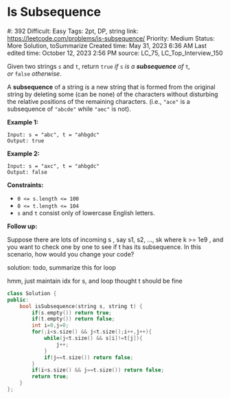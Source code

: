# Is Subsequence

#: 392
Difficult: Easy
Tags: 2pt, DP, string
link: https://leetcode.com/problems/is-subsequence/
Priority: Medium
Status: More Solution, toSummarize
Created time: May 31, 2023 6:36 AM
Last edited time: October 12, 2023 2:56 PM
source: LC_75, LC_Top_Interview_150

Given two strings `s` and `t`, return `true` *if* `s` *is a **subsequence** of* `t`*, or* `false` *otherwise*.

A **subsequence** of a string is a new string that is formed from the original string by deleting some (can be none) of the characters without disturbing the relative positions of the remaining characters. (i.e., `"ace"` is a subsequence of `"abcde"` while `"aec"` is not).

**Example 1:**

```
Input: s = "abc", t = "ahbgdc"
Output: true

```

**Example 2:**

```
Input: s = "axc", t = "ahbgdc"
Output: false

```

**Constraints:**

- `0 <= s.length <= 100`
- `0 <= t.length <= 104`
- `s` and `t` consist only of lowercase English letters.

**Follow up:**

Suppose there are lots of incoming s , say s1, s2, ..., sk where k >= 1e9 , and you want to check one by one to see if t has its subsequence. In this scenario, how would you change your code?

solution: todo, summarize this for loop

hmm, just maintain idx for s, and loop thought t should be fine

```cpp
class Solution {
public:
    bool isSubsequence(string s, string t) {
        if(s.empty()) return true;
        if(t.empty()) return false;
        int i=0,j=0;
        for(;i<s.size() && j<t.size();i++,j++){
            while(j<t.size() && s[i]!=t[j]){
                j++;
            }
            if(j==t.size()) return false;
        }
        if(i<s.size() && j==t.size()) return false;
        return true;
    }
};
```